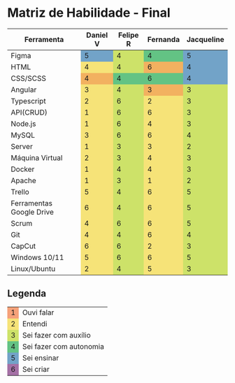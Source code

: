 # Matriz de Habilidade - Final

<table>
  <thead>
    <tr>
      <th>Ferramenta</th>
      <th>Daniel V</th>
      <th>Felipe R</th>
      <th>Fernanda</th>
      <th>Jacqueline</th>
    </tr>
  </thead>
  <tbody>
    <tr>
      <td>Figma</td>
      <td style="background-color: #72a3c8;">5</td> 
      <td style="background-color: #cde269;">4</td>
      <td style="background-color: #63c384;">4</td>
      <td style="background-color: #72a3c8;">5</td>
    </tr>
    <tr>
      <td>HTML</td>
      <td style="background-color: #f6e378;">4</td>
      <td style="background-color: #cde269;">4</td>
      <td style="background-color: #f2b160;">6</td>
      <td style="background-color: #72a3c8;">4</td>
    </tr>
    <tr>
      <td>CSS/SCSS</td>
      <td style="background-color: #f2b160;">4</td>
      <td style="background-color: #63c384;">4</td>
      <td style="background-color: #63c384;">6</td>
      <td style="background-color: #72a3c8;">4</td>
    </tr>
    <tr>
      <td>Angular</td>
      <td style="background-color: #f6e378;">3</td>
      <td style="background-color: #cde269;">4</td>
      <td style="background-color: #f2b160;">3</td>
      <td style="background-color: #cde269;">3</td>
    </tr>
    <tr>
      <td>Typescript</td>
      <td style="background-color: #f6e378;">2</td>
      <td style="background-color: #cde269;">6</td>
      <td style="background-color: #f6e378;">2</td>
      <td style="background-color: #cde269;">3</td>
    </tr>
    <tr>
      <td>API(CRUD)</td>
      <td style="background-color: #f6e378;">1</td>
      <td style="background-color: #cde269;">6</td>
      <td style="background-color: #f6e378;">6</td>
      <td style="background-color: #cde269;">3</td>
    </tr>
    <tr>
      <td>Node.js</td>
      <td style="background-color: #f6e378;">1</td>
      <td style="background-color: #cde269;">6</td>
      <td style="background-color: #f6e378;">4</td>
      <td style="background-color: #cde269;">3</td>
    </tr>
    <tr>
      <td>MySQL</td>
      <td style="background-color: #f6e378;">3</td>
      <td style="background-color: #cde269;">6</td>
      <td style="background-color: #f6e378;">6</td>
      <td style="background-color: #cde269;">4</td>
    </tr>
    <tr>
      <td>Server</td>
      <td style="background-color: #f6e378;">1</td>
      <td style="background-color: #cde269;">3</td>
      <td style="background-color: #f6e378;">3</td>
      <td style="background-color: #cde269;">2</td>
    </tr>
    <tr>
      <td>Máquina Virtual</td>
      <td style="background-color: #f6e378;">2</td>
      <td style="background-color: #cde269;">3</td>
      <td style="background-color: #f6e378;">4</td>
      <td style="background-color: #cde269;">3</td>
    </tr>
    <tr>
      <td>Docker</td>
      <td style="background-color: #f6e378;">1</td>
      <td style="background-color: #cde269;">4</td>
      <td style="background-color: #f6e378;">4</td>
      <td style="background-color: #cde269;">3</td>
    </tr>
    <tr>
      <td>Apache</td>
      <td style="background-color: #f6e378;">1</td>
      <td style="background-color: #cde269;">3</td>
      <td style="background-color: #f6e378;">1</td>
      <td style="background-color: #cde269;">2</td>
    </tr>
    <tr>
      <td>Trello</td>
      <td style="background-color: #f6e378;">5</td>
      <td style="background-color: #cde269;">4</td>
      <td style="background-color: #f6e378;">6</td>
      <td style="background-color: #cde269;">5</td>
    </tr>
    <tr>
      <td>Ferramentas Google Drive</td>
      <td style="background-color: #f6e378;">6</td>
      <td style="background-color: #cde269;">4</td>
      <td style="background-color: #f6e378;">6</td>
      <td style="background-color: #cde269;">5</td>
    </tr>
    <tr>
      <td>Scrum</td>
      <td style="background-color: #f6e378;">4</td>
      <td style="background-color: #cde269;">6</td>
      <td style="background-color: #f6e378;">6</td>
      <td style="background-color: #cde269;">5</td>
    </tr>
    <tr>
      <td>Git</td>
      <td style="background-color: #f6e378;">4</td>
      <td style="background-color: #cde269;">4</td>
      <td style="background-color: #f6e378;">6</td>
      <td style="background-color: #cde269;">4</td>
    </tr>
    <tr>
      <td>CapCut</td>
      <td style="background-color: #f6e378;">6</td>
      <td style="background-color: #cde269;">6</td>
      <td style="background-color: #f6e378;">2</td>
      <td style="background-color: #cde269;">3</td>
    </tr>
    <tr>
      <td>Windows 10/11</td>
      <td style="background-color: #f6e378;">5</td>
      <td style="background-color: #cde269;">6</td>
      <td style="background-color: #f6e378;">6</td>
      <td style="background-color: #cde269;">5</td>
    </tr>
    <tr>
      <td>Linux/Ubuntu</td>
      <td style="background-color: #f6e378;">2</td>
      <td style="background-color: #cde269;">4</td>
      <td style="background-color: #f6e378;">5</td>
      <td style="background-color: #cde269;">3</td>
    </tr>
  </tbody>
</table>

## Legenda

<table>
  <tr>
    <td style="background-color: #f6a179;">1</td>
    <td>Ouvi falar</td>
  </tr>
  <tr>
    <td style="background-color: #f6e378;">2</td>
    <td>Entendi</td>
  </tr>
  <tr>
    <td style="background-color: #cde269;">3</td>
    <td>Sei fazer com auxílio</td>
  </tr>
  <tr>
    <td style="background-color: #63c384;">4</td>
    <td>Sei fazer com autonomia</td>
  </tr>
  <tr>
    <td style="background-color: #72a3c8;">5</td>
    <td>Sei ensinar</td>
  </tr>
  <tr>
    <td style="background-color: #a470a5;">6</td>
    <td>Sei criar</td>
  </tr>
</table>
